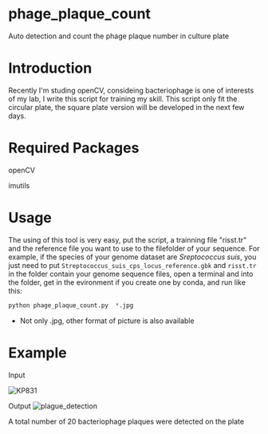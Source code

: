 # phage_plaque_count
Auto detection and count the phage plaque number in culture plate

# Introduction
Recently I'm studing openCV, consideing bacteriophage is one of interests of my lab, I write this script for training my skill.
This script only fit the circular plate, the square plate version will be developed in the next few days.

# Required Packages
openCV

imutils

# Usage
The using of this tool is very easy, put the script, a trainning file "risst.tr" and the reference file you want to use to the filefolder of your sequence.
For example, if the species of your genome dataset are *Sreptococcus suis*, you just need to put ```Streptococcus_suis_cps_locus_reference.gbk``` and ```risst.tr``` in the folder contain your genome sequence files, open a terminal and into the folder, get in the evironment if you create one by conda, and run like this:   
``` Python
python phage_plaque_count.py  *.jpg
```

* Not only .jpg, other format of picture is also available

# Example
Input

![KP831](https://user-images.githubusercontent.com/108860907/225705866-cfb25b82-ad90-4488-9251-9657d2a5e7c6.jpg)

Output
![plague_detection](https://user-images.githubusercontent.com/108860907/225705964-5a7c721f-b534-47eb-8447-f0dfa760fc5f.png)

A total number of 20 bacteriophage plaques were detected on the plate
